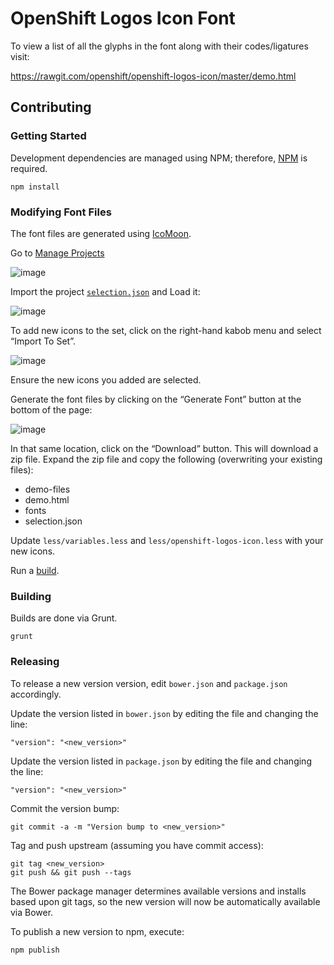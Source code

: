 OpenShift Logos Icon Font
===========================

To view a list of all the glyphs in the font along with their codes/ligatures visit:

<https://rawgit.com/openshift/openshift-logos-icon/master/demo.html>

## Contributing

### Getting Started

Development dependencies are managed using NPM; therefore, [NPM](https://docs.npmjs.com/getting-started/installing-node) is required.

```
npm install
```

### Modifying Font Files

The font files are generated using [IcoMoon](http://icomoon.io/app).

Go to [Manage Projects](https://icomoon.io/app/#/projects)

![image](https://cloud.githubusercontent.com/assets/12733153/15152985/71b8c62a-16a5-11e6-9d3c-d01be57f3c54.png)

Import the project [`selection.json`](selection.json) and Load it:

![image](https://cloud.githubusercontent.com/assets/12733153/15152997/83795582-16a5-11e6-9b64-370884453684.png)

To add new icons to the set, click on the right-hand kabob menu and select “Import To Set”.

![image](https://cloud.githubusercontent.com/assets/12733153/15153017/9411521e-16a5-11e6-9a70-e37e73c16734.png)

Ensure the new icons you added are selected.

Generate the font files by clicking on the “Generate Font” button at the bottom of the page:

![image](https://cloud.githubusercontent.com/assets/12733153/15153037/a676306e-16a5-11e6-8759-03845f0793c3.png)

In that same location, click on the “Download” button.  This will download a zip file. Expand the zip file and copy the following (overwriting your existing files):

* demo-files
* demo.html
* fonts
* selection.json

Update `less/variables.less` and `less/openshift-logos-icon.less` with your new icons.

Run a [build](#building).

### Building

Builds are done via Grunt.

```
grunt
```

### Releasing

To release a new version version, edit `bower.json` and `package.json` accordingly.

Update the version listed in `bower.json` by editing the file and changing the line:

```
"version": "<new_version>"
```

Update the version listed in `package.json` by editing the file and changing the line:

```
"version": "<new_version>"
```

Commit the version bump:

```
git commit -a -m "Version bump to <new_version>"
```

Tag and push upstream (assuming you have commit access):

```
git tag <new_version>
git push && git push --tags
```

The Bower package manager determines available versions and installs based upon git tags, so the new version will now be automatically available via Bower.

To publish a new version to npm, execute:

```
npm publish
```
